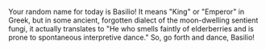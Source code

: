 Your random name for today is Basilio! It means "King" or "Emperor" in Greek, but in some ancient, forgotten dialect of the moon-dwelling sentient fungi, it actually translates to "He who smells faintly of elderberries and is prone to spontaneous interpretive dance." So, go forth and dance, Basilio!